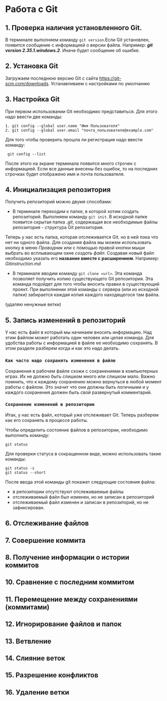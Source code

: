 # Работа с Git
## 1. Проверка наличия установленного Git.

В терминале выполняем команду `git version`.Если Git установлен, появится сообщение с информацией о версии файла. Например: *__git version 2.35.1.windows.2__*. Иначе будет сообщение об ошибке.


## 2. Установка Git

Загружаем последнюю версию Git с сайта https://git-scm.com/downloads. Устанавливаем с настройками по умолчанию

## 3. Настройка Git

При первом использовании Git необходимо представиться. Для этого надо ввести две команды:
```
1. git config --global user.name "Имя Пользователя"
2. git config --global user.email "почта_пользователя@example.com"
```
Для того чтобы проверить прошла ли регистрация надо ввести команду:
```
 git config --list 
 ```
После этого на экране терминала появится много строчек с информацией.  Если все данные внесены без ошибок, то на последних строчках будет отображено имя и почта пользователя. 

## 4. Инициализация репозитория

Получить репозиторий можно двумя способами:
* В терминале переходим к папке, в которой хотим создать репозиторий. Выполняем команду `git init`. В исходной папке появится скрытая папка *.git*, содержащая все необходимые файлы репозитория - структура Git репозитория.

Теперь у нас есть папка, которая отслеживается Git. но в ней пока что нет ни одного файла. Для создания файла мы можем использовать кнопку в меню *Проводник* или с помощью правой кнопки мыши выбрать во всплывающем окне *создать файл*. Создавая новый файл необходимо указать его **название вместе с расширением**. Например: *Gitinstruction.md*
* В терминале вводим команду `git clone <url>`. Эта команда позволяет получить копию существующего Git репозитория. Эта команда подойдет для того чтобы вносить правки в существующий проект. При выполнении этой команды с сервера (или из исходной папки) забирается каждая копия каждого находящегося там файла. 

(удаляю ненужные ветки)

## 5. Запись изменений в репозиторий

У нас есть файл в который мы начинаем вносить информацию. Над этим файлом может работать один человек или целая команда. Для удобства работы с информацией в файле ее необходимо сохранять. В этом разделе разберем когда и как это надо делать.
### `Как часто надо сохранять изменения в файле`
Сохранения в рабочем файле схожи с сохранениями в компьютерных играх. Их не должно быть слишком много или слишком мало. Важно помнить, что к каждому сохранению можно вернуться в любой момент работы с файлом. Это значит что они должны быть логичными и у каждого сохранения должен быть свой развернутый комментарий.

### `Сохранение изменений в репозитории`
Итак, у нас есть файл, который уже отслеживает Git. Теперь разберем как его сохранять в процессе работы.

Чтобы определить соcтояние файлов в репозитории, необходимо выполнить команду:
```
git status
```
Для проверки статуса в сокращенном виде, можно использовать такие команды:
```
git status -s
git status --short
```
После ввода этой команды git покажет следующие состояния файла:

* в репозитории отсутствуют отслеживаемые файлы
* отслеживаемый файл был изменен, но не записан в репозиторий
* отслеживаемый файл изменен и записан в репозиторий, но не зафиксирован.


## 6. Отслеживание файлов

## 7. Совершение коммита

## 8. Получение информации о истории коммитов

## 10. Сравнение с последним коммитом

## 11. Перемещение между сохранениями (коммитами)

## 12. Игнорирование файлов и папок

## 13. Ветвление

## 14. Слияние веток

## 15. Разрешение конфликтов

## 16. Удаление ветки